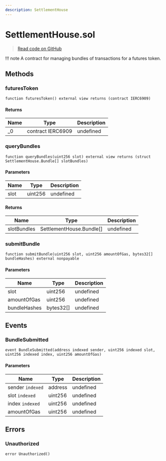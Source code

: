 ```yaml
---
description: SettlementHouse
---
```


# SettlementHouse.sol

> [Read code on GitHub](https://github.com/manifoldfinance/xga-auctioneer-v1/blob/maaster/src/SettlementHouse.sol)

!!! note A contract for managing bundles of transactions for a futures token.

## Methods

### futuresToken

```solidity title="Solidity"
function futuresToken() external view returns (contract IERC6909)
```

#### Returns

| Name | Type              | Description |
| ---- | ----------------- | ----------- |
| \_0  | contract IERC6909 | undefined   |

### queryBundles

```solidity title="Solidity"
function queryBundles(uint256 slot) external view returns (struct SettlementHouse.Bundle[] slotBundles)
```

#### Parameters

| Name | Type    | Description |
| ---- | ------- | ----------- |
| slot | uint256 | undefined   |

#### Returns

| Name        | Type                     | Description |
| ----------- | ------------------------ | ----------- |
| slotBundles | SettlementHouse.Bundle[] | undefined   |

### submitBundle

```solidity title="Solidity"
function submitBundle(uint256 slot, uint256 amountOfGas, bytes32[] bundleHashes) external nonpayable
```

#### Parameters

| Name         | Type      | Description |
| ------------ | --------- | ----------- |
| slot         | uint256   | undefined   |
| amountOfGas  | uint256   | undefined   |
| bundleHashes | bytes32[] | undefined   |

## Events

### BundleSubmitted

```solidity title="Solidity"
event BundleSubmitted(address indexed sender, uint256 indexed slot, uint256 indexed index, uint256 amountOfGas)
```

#### Parameters

| Name             | Type    | Description |
| ---------------- | ------- | ----------- |
| sender `indexed` | address | undefined   |
| slot `indexed`   | uint256 | undefined   |
| index `indexed`  | uint256 | undefined   |
| amountOfGas      | uint256 | undefined   |

## Errors

### Unauthorized

```solidity title="Solidity"
error Unauthorized()
```
